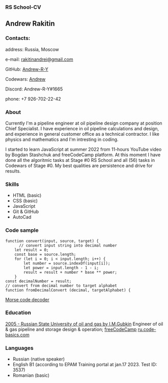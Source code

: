 ### RS School-CV

## Andrew Rakitin
### Contacts:
address: Russia, Moscow

e-mail: rakitinandrei@gmail.com

GitHub: [Andrew-R-Y](https://github.com/Andrew-R-Y)

Codewars: [Andrew](https://www.codewars.com/users/rsschool_2e5c6cec6debeeb2)

Discord: Andrew-R-Y#1665

phone: +7 926-702-22-42

### About

Currently I'm a pipeline engineer at oil pipeline design company at position Chief Specialist. I have experience in oil pipeline calculations and design, and experience in general customer office as a technical contractor. I like physics and mathematics and I'm intresting in coding. 

I started to learn JavaScript at summer 2022 from 11-hours YouTube video by Bogdan Stashchuk and freeCodeCamp platform. At this moment I have done all the algoritmic tasks at Stage #0 RS School and all (56) tasks in Codewars of Stage #0. My best qualities are persistence and drive for results.

### Skills

+ HTML (basic)
+ CSS (basic)
+ JavaScript
+ Git & GitHub
+ AutoCad

### Code sample

```
function convert(input, source, target) {
      // convert input string into decimal number
    let result = 0;
    const base = source.length;
    for (let i = 0; i < input.length; i++) {
        let number = source.indexOf(input[i]);
        let power = input.length - 1 - i;
        result = result + number * base ** power; 
    }
const decimalNumber = result;
// convert from decimal number to target alphabet
function fromDecimalConvert (decimal, targetAlphabet) {
```

[Morse code decoder](https://github.com/Andrew-R-Y/morse-decoder)

### Education

[2005 - Russian State University of oil and gas by I.M.Gubkin](https://en.gubkin.ru/) Engineer of oil & gas pipeline and storage design & operation;
[freeCodeCamp](https://www.freecodecamp.org/Andrew_RY)
[ru.code-basics.com](https://code-basics.com/ru)

### Languages

+ Russian (native speaker)
+ English B1 (according to EPAM Training portal at jan.17 2023. Test ID: 3537)
+ Romanian (basic)